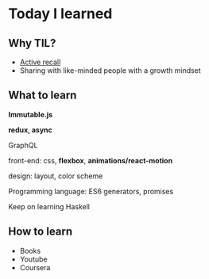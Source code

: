 # Today I learned

## Why TIL?
- [Active recall](https://en.wikipedia.org/wiki/Active_recall)
- Sharing with like-minded people with a growth mindset

## What to learn

**Immutable.js**

**redux, async**

GraphQL

front-end: css, **flexbox**, **animations/react-motion**

design: layout, color scheme

Programming language: ES6 generators, promises

Keep on learning Haskell

## How to learn
- Books
- Youtube
- Coursera
